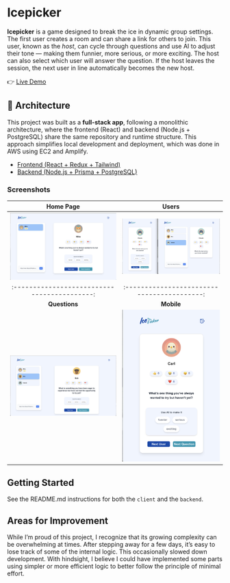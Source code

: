 # Icepicker

**Icepicker** is a game designed to break the ice in dynamic group settings. The first user creates a room and can share a link for others to join. This user, known as the *host*, can cycle through questions and use AI to adjust their tone — making them funnier, more serious, or more exciting. The host can also select which user will answer the question. If the host leaves the session, the next user in line automatically becomes the new host.

👉 [Live Demo](https://main.d9pxq75h0yt4e.amplifyapp.com)

## 🧱 Architecture

This project was built as a **full-stack app**, following a monolithic architecture, where the frontend (React) and backend (Node.js + PostgreSQL) share the same repository and runtime structure. This approach simplifies local development and deployment, which was done in AWS using EC2 and Amplify.

- [Frontend (React + Redux + Tailwind)](./client/README.md)
- [Backend (Node.js + Prisma + PostgreSQL)](./backend/README.md)


### Screenshots

**Home Page**  	                            |**Users** 
:------------------------------------------:|:-----------------------------------------:
![](client/public/screenshots/home.png)     |![](client/public/screenshots/users.png)
:------------------------------------------:|:-----------------------------------------:
**Questions**  	                            |**Mobile**
![](client/public/screenshots/questions.png)|![](client/public/screenshots/mobile.png)


## Getting Started

See the README.md instructions for both the `client` and the `backend`. 

## Areas for Improvement

While I’m proud of this project, I recognize that its growing complexity can be overwhelming at times. After stepping away for a few days, it’s easy to lose track of some of the internal logic. This occasionally slowed down development. With hindsight, I believe I could have implemented some parts using simpler or more efficient logic to better follow the principle of minimal effort.
